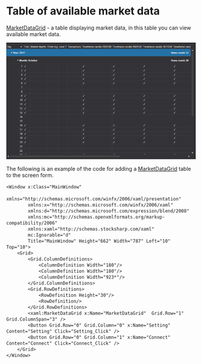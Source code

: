 # Table of available market data

[MarketDataGrid](../api/StockSharp.Xaml.MarketDataGrid.html) \- a table displaying market data, in this table you can view available market data. 

![API GUI MarketDataGrid](../images/API_GUI_MarketDataGrid.png)

The following is an example of the code for adding a [MarketDataGrid](../api/StockSharp.Xaml.MarketDataGrid.html) table to the screen form. 

```xaml
<Window x:Class="MainWindow"
        xmlns="http://schemas.microsoft.com/winfx/2006/xaml/presentation"
        xmlns:x="http://schemas.microsoft.com/winfx/2006/xaml"
        xmlns:d="http://schemas.microsoft.com/expression/blend/2008"
        xmlns:mc="http://schemas.openxmlformats.org/markup-compatibility/2006"
        xmlns:xaml="http://schemas.stocksharp.com/xaml"
        mc:Ignorable="d"
        Title="MainWindow" Height="662" Width="787" Left="10" Top="10">
    <Grid>
        <Grid.ColumnDefinitions>
            <ColumnDefinition Width="180"/>
            <ColumnDefinition Width="180"/>
            <ColumnDefinition Width="923*"/>
        </Grid.ColumnDefinitions>
        <Grid.RowDefinitions>
            <RowDefinition Height="30"/>
            <RowDefinition/>
        </Grid.RowDefinitions>
		<xaml:MarketDataGrid x:Name="MarketDataGrid"  Grid.Row="1" Grid.ColumnSpan="3" />
		<Button Grid.Row="0" Grid.Column="0" x:Name="Setting" Content="Setting" Click="Setting_Click" />
		<Button Grid.Row="0" Grid.Column="1" x:Name="Connect" Content="Connect" Click="Connect_Click" />
    </Grid>
</Window>
	  				
```
